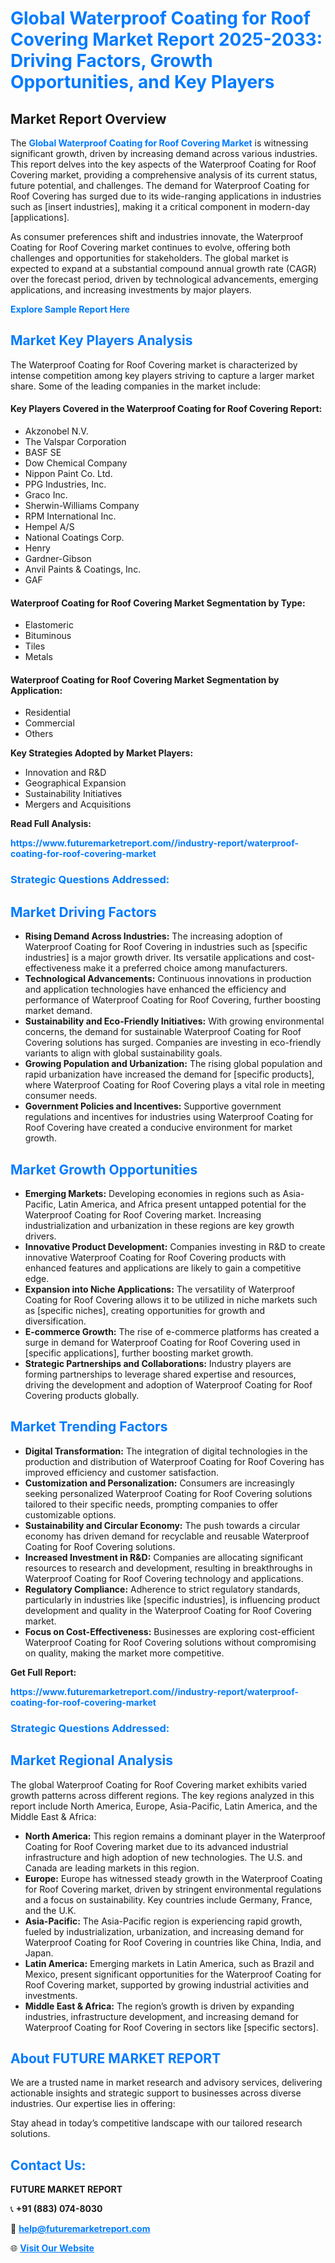 <h1 style="color: #007BFF;">Global Waterproof Coating for Roof Covering Market Report 2025-2033: Driving Factors, Growth Opportunities, and Key Players</h1>

<section id="overview">
<h2>Market Report Overview</h2>
<p>The <a href="https://www.futuremarketreport.com//industry-report/waterproof-coating-for-roof-covering-market" style="color: #007BFF; text-decoration: none;"><strong>Global Waterproof Coating for Roof Covering Market</strong></a> is witnessing significant growth, driven by increasing demand across various industries. This report delves into the key aspects of the Waterproof Coating for Roof Covering market, providing a comprehensive analysis of its current status, future potential, and challenges. The demand for Waterproof Coating for Roof Covering has surged due to its wide-ranging applications in industries such as [insert industries], making it a critical component in modern-day [applications].</p>
<p>As consumer preferences shift and industries innovate, the Waterproof Coating for Roof Covering market continues to evolve, offering both challenges and opportunities for stakeholders. The global market is expected to expand at a substantial compound annual growth rate (CAGR) over the forecast period, driven by technological advancements, emerging applications, and increasing investments by major players.</p>
</section>

<section id="overview">
<p><a href="https://www.futuremarketreport.com//request-sample/reportId=87765" style="color: #007BFF; text-decoration: none;"><strong>Explore Sample Report Here</strong></a></p>
</section>

<section id="key-players">
<h2 style="color: #007BFF;">Market Key Players Analysis</h2>
<p>The Waterproof Coating for Roof Covering market is characterized by intense competition among key players striving to capture a larger market share. Some of the leading companies in the market include:</p>
<h4>Key Players Covered in the Waterproof Coating for Roof Covering Report:</h4>
<ul><li>Akzonobel N.V.</li><li>The Valspar Corporation</li><li>BASF SE</li><li>Dow Chemical Company</li><li>Nippon Paint Co. Ltd.</li><li>PPG Industries, Inc.</li><li>Graco Inc.</li><li>Sherwin-Williams Company</li><li>RPM International Inc.</li><li>Hempel A/S</li><li>National Coatings Corp.</li><li>Henry</li><li>Gardner-Gibson</li><li>Anvil Paints &amp; Coatings, Inc.</li><li>GAF</li></ul>
<h4>Waterproof Coating for Roof Covering Market Segmentation by Type:</h4>
<ul><li>Elastomeric</li><li>Bituminous</li><li>Tiles</li><li>Metals</li></ul>

<h4>Waterproof Coating for Roof Covering Market Segmentation by Application:</h4>
<ul><li>Residential</li><li>Commercial</li><li>Others</li></ul>
<p><strong>Key Strategies Adopted by Market Players:</strong></p>
<ul>
<li>Innovation and R&D</li>
<li>Geographical Expansion</li>
<li>Sustainability Initiatives</li>
<li>Mergers and Acquisitions</li>
</ul>
</section>

<section>
<p><strong>Read Full Analysis: </strong></p><a href="https://www.futuremarketreport.com//industry-report/waterproof-coating-for-roof-covering-market" style="color: #007BFF; text-decoration: none;"><strong>https://www.futuremarketreport.com//industry-report/waterproof-coating-for-roof-covering-market</strong></a>
<h3 style="color: #007BFF;">Strategic Questions Addressed:</h3>
</section>

<section id="driving-factors">
<h2 style="color: #007BFF;">Market Driving Factors</h2>
<ul>
<li><strong>Rising Demand Across Industries:</strong> The increasing adoption of Waterproof Coating for Roof Covering in industries such as [specific industries] is a major growth driver. Its versatile applications and cost-effectiveness make it a preferred choice among manufacturers.</li>
<li><strong>Technological Advancements:</strong> Continuous innovations in production and application technologies have enhanced the efficiency and performance of Waterproof Coating for Roof Covering, further boosting market demand.</li>
<li><strong>Sustainability and Eco-Friendly Initiatives:</strong> With growing environmental concerns, the demand for sustainable Waterproof Coating for Roof Covering solutions has surged. Companies are investing in eco-friendly variants to align with global sustainability goals.</li>
<li><strong>Growing Population and Urbanization:</strong> The rising global population and rapid urbanization have increased the demand for [specific products], where Waterproof Coating for Roof Covering plays a vital role in meeting consumer needs.</li>
<li><strong>Government Policies and Incentives:</strong> Supportive government regulations and incentives for industries using Waterproof Coating for Roof Covering have created a conducive environment for market growth.</li>
</ul>
</section>

<section id="growth-opportunities">
<h2 style="color: #007BFF;">Market Growth Opportunities</h2>
<ul>
<li><strong>Emerging Markets:</strong> Developing economies in regions such as Asia-Pacific, Latin America, and Africa present untapped potential for the Waterproof Coating for Roof Covering market. Increasing industrialization and urbanization in these regions are key growth drivers.</li>
<li><strong>Innovative Product Development:</strong> Companies investing in R&D to create innovative Waterproof Coating for Roof Covering products with enhanced features and applications are likely to gain a competitive edge.</li>
<li><strong>Expansion into Niche Applications:</strong> The versatility of Waterproof Coating for Roof Covering allows it to be utilized in niche markets such as [specific niches], creating opportunities for growth and diversification.</li>
<li><strong>E-commerce Growth:</strong> The rise of e-commerce platforms has created a surge in demand for Waterproof Coating for Roof Covering used in [specific applications], further boosting market growth.</li>
<li><strong>Strategic Partnerships and Collaborations:</strong> Industry players are forming partnerships to leverage shared expertise and resources, driving the development and adoption of Waterproof Coating for Roof Covering products globally.</li>
</ul>
</section>

<section id="trending-factors">
<h2 style="color: #007BFF;">Market Trending Factors</h2>
<ul>
<li><strong>Digital Transformation:</strong> The integration of digital technologies in the production and distribution of Waterproof Coating for Roof Covering has improved efficiency and customer satisfaction.</li>
<li><strong>Customization and Personalization:</strong> Consumers are increasingly seeking personalized Waterproof Coating for Roof Covering solutions tailored to their specific needs, prompting companies to offer customizable options.</li>
<li><strong>Sustainability and Circular Economy:</strong> The push towards a circular economy has driven demand for recyclable and reusable Waterproof Coating for Roof Covering solutions.</li>
<li><strong>Increased Investment in R&D:</strong> Companies are allocating significant resources to research and development, resulting in breakthroughs in Waterproof Coating for Roof Covering technology and applications.</li>
<li><strong>Regulatory Compliance:</strong> Adherence to strict regulatory standards, particularly in industries like [specific industries], is influencing product development and quality in the Waterproof Coating for Roof Covering market.</li>
<li><strong>Focus on Cost-Effectiveness:</strong> Businesses are exploring cost-efficient Waterproof Coating for Roof Covering solutions without compromising on quality, making the market more competitive.</li>
</ul>
</section>

<section>
<p><strong>Get Full Report: </strong></p><a href="https://www.futuremarketreport.com//industry-report/waterproof-coating-for-roof-covering-market" style="color: #007BFF; text-decoration: none;"><strong>https://www.futuremarketreport.com//industry-report/waterproof-coating-for-roof-covering-market</strong></a>
<h3 style="color: #007BFF;">Strategic Questions Addressed:</h3>
</section>


<section id="regional-analysis">
<h2 style="color: #007BFF;">Market Regional Analysis</h2>
<p>The global Waterproof Coating for Roof Covering market exhibits varied growth patterns across different regions. The key regions analyzed in this report include North America, Europe, Asia-Pacific, Latin America, and the Middle East & Africa:</p>
<ul>
<li><strong>North America:</strong> This region remains a dominant player in the Waterproof Coating for Roof Covering market due to its advanced industrial infrastructure and high adoption of new technologies. The U.S. and Canada are leading markets in this region.</li>
<li><strong>Europe:</strong> Europe has witnessed steady growth in the Waterproof Coating for Roof Covering market, driven by stringent environmental regulations and a focus on sustainability. Key countries include Germany, France, and the U.K.</li>
<li><strong>Asia-Pacific:</strong> The Asia-Pacific region is experiencing rapid growth, fueled by industrialization, urbanization, and increasing demand for Waterproof Coating for Roof Covering in countries like China, India, and Japan.</li>
<li><strong>Latin America:</strong> Emerging markets in Latin America, such as Brazil and Mexico, present significant opportunities for the Waterproof Coating for Roof Covering market, supported by growing industrial activities and investments.</li>
<li><strong>Middle East & Africa:</strong> The region’s growth is driven by expanding industries, infrastructure development, and increasing demand for Waterproof Coating for Roof Covering in sectors like [specific sectors].</li>
</ul>
</section>

<footer>
<h2 style="color: #007BFF;">About FUTURE MARKET REPORT</h2>
<p>We are a trusted name in market research and advisory services, delivering actionable insights and strategic support to businesses across diverse industries. Our expertise lies in offering:</p>

<p>Stay ahead in today’s competitive landscape with our tailored research solutions.</p>

<h2 style="color: #007BFF;">Contact Us:</h2>
<p><strong>FUTURE MARKET REPORT</strong></p>
<p>📞 <strong>+91 (883) 074-8030</strong></p>
<p>📧 <strong><a href="mailto:help@futuremarketreport.com" style="color: #007BFF;">help@futuremarketreport.com</a></strong></p>
<p>🌐 <strong><a href="https://www.futuremarketreport.com/" style="color: #007BFF;">Visit Our Website</a></strong></p>
</footer>